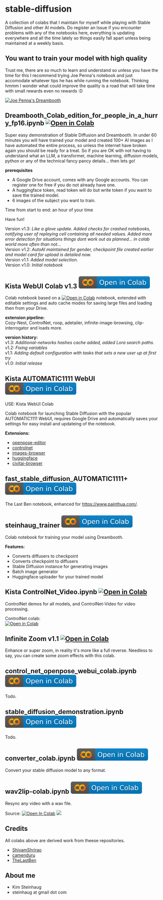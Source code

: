 # stable-diffusion

A collection of colabs that I maintain for myself while playing with Stable Diffusion and other AI models. Do register an Issue if you encounter problems with any of the notebooks here, everything is updating everywhere and all the time lately so things easily fall apart unless being maintained at a weekly basis.

## You want to train your model with high quality

Trust me, there are so much to learn and understand so unless you have the time for this I recommend trying Joe Penna's notebook and just accomodate whatever tips he has while running the notebook. Thinking hmmm I wonder what could improve the quality is a road that will take time with small rewards even no rewards :D 

<a href="https://colab.research.google.com/github/JoePenna/Dreambooth-Stable-Diffusion/blob/main/dreambooth_colab_joepenna.ipynb"><img src="https://img.shields.io/badge/-Joe_pennas_Dreambooth-001660?logo=google" alt="Joe Penna's Dreambooth"></a>

## Dreambooth_Colab_edition_for_people_in_a_hurry_fp16.ipynb <a href="https://colab.research.google.com/github/steinhaug/stable-diffusion/blob/main/Dreambooth_Colab_edition_for_people_in_a_hurry_fp16.ipynb" target="_blank"><img alt="Open in Colab" src="https://img.shields.io/badge/-COLAB_v1.3-000000?logo=github"></a>

Super easy demonstration of Stable Diffusion and Dreambooth. In under 60 minutes you will have trained your model and created 100+ AI images as I have automated the entire process, so unless the internet have broken again you should be ready for a treat. So if you are OK with not having to understand what an LLM, a transformer, machine learning, diffusion models, python or any of the technical fancy pancy details... then lets go! 

**prerequisites**

- A Google Drive account, comes with any Google accounts. You can register one for free if you do not already have one.
- A huggingface token, read token will do but write token if you want to save the trained model.
- 6 images of the subject you want to train.

Time from start to end: an hour of your time

Have fun!

Version v1.3: _Like a glove update. Added checks for crashed notebooks, notifying user of replaying cell containing all needed values. Added more error detection for situations things dont work out as planned... in colab world more often than not..._  
Version v1.2: _AutoAI maintained for gender, checkpoint file created earlier and model card for upload is detailed now._  
Version v1.1: _Added model selection._  
Version v1.0: _Initial notebook_  

## Kista WebUI Colab v1.3 <a href="https://colab.research.google.com/github/steinhaug/stable-diffusion/blob/main/KISTA_WebUI_Colab.ipynb?v1.3" target="_blank"><img alt="Open in Colab" src="https://raw.githubusercontent.com/steinhaug/stable-diffusion/main/assets/badges/colab-badge.svg"></a>

Colab notebook based on a [![Open in Colab](https://img.shields.io/badge/Camenduru-➡️-blue?logo=github)](https://github.com/camenduru) notebook, extended with editable settings and
auto cache modes for saving large files and loading then from your Drive.

**extension pipeline:**  
Cozy-Nest, ControlNet, roop, adetailer, infinite-image-browsing, clip-interrogator and loads more.

**version history:**  
v1.3: _Additional-networks hashes cache added, added Lora search paths._  
v1.2: _Fixing variables_  
v1.1: _Adding default configuration with tasks that sets a new user up at first try_  
v1.0: _Initial release_  

## Kista AUTOMATIC1111 WebUI <a href="https://colab.research.google.com/github/steinhaug/stable-diffusion/blob/main/KISTA_AUTOMATIC1111_WebUI.ipynb" target="_blank"><img alt="Open in Colab" src="https://raw.githubusercontent.com/steinhaug/stable-diffusion/main/assets/badges/colab-badge.svg"></a>

USE: Kista WebUI Colab  

Colab notebook for launching Stable Diffusion with the popular AUTOMATIC1111 WebUI, requires Google Drive and automatically saves your settings
for easy install and updateing of the notebook.

**Extensions:**
* [openpose-editor](https://github.com/fkunn1326/openpose-editor)
* [controlnet](https://github.com/Mikubill/sd-webui-controlnet)
* [images-browser](https://github.com/yfszzx/stable-diffusion-webui-images-browser)
* [huggingface](https://github.com/camenduru/stable-diffusion-webui-huggingface)
* [civitai-browser](https://github.com/camenduru/sd-civitai-browser)

## fast_stable_diffusion_AUTOMATIC1111+ <a href="https://colab.research.google.com/github/steinhaug/stable-diffusion/blob/main/fast_stable_diffusion_AUTOMATIC1111%2B.ipynb" target="_blank"><img alt="Open in Colab" src="https://raw.githubusercontent.com/steinhaug/stable-diffusion/main/assets/badges/colab-badge.svg"></a>

The Last Ben notebook, enhanced for https://www.painthua.com/.

## steinhaug_trainer <a href="https://colab.research.google.com/github/steinhaug/stable-diffusion/blob/main/steinhaug_trainer.ipynb" target="_blank"><img alt="Open in Colab" src="https://raw.githubusercontent.com/steinhaug/stable-diffusion/main/assets/badges/colab-badge.svg"></a>

Colab notebook for training your model using Dreambooth.

**Features:**
* Converts diffusers to checkpoint
* Converts checkpoint to diffusers
* Stable Diffusion instance for generating images
* Batch image generator
* Huggingface uploader for your trained model

## Kista ControlNet_Video.ipynb <a href="https://colab.research.google.com/github/steinhaug/stable-diffusion/blob/main/ControlNet_Video.ipynb" target="_blank"><img alt="Open in Colab" src="https://img.shields.io/badge/steinhaug-Open%20in%20Colab-blue?logo=google-colab"></a>

ControlNet demos for all models, and ControlNet-Video for video processing.

ControlNet colab:<br>
[![Open in Colab](https://img.shields.io/badge/diffusers-Open%20in%20Colab-blue?logo=google-colab)](https://colab.research.google.com/github/huggingface/notebooks/blob/main/diffusers/controlnet.ipynb)
 
## Infinite Zoom v1.1 [![Open in Colab](https://img.shields.io/badge/steinhaug-Open%20in%20Colab-blue?logo=google-colab)](https://colab.research.google.com/github/steinhaug/stable-diffusion/blob/main/smooth_infinite_zoom.ipynb)

Enhance or super zoom, in reality it's more like a full reverse. Needless to say, you can create some zoom effects with this colab.

## control_net_openpose_webui_colab.ipynb <a href="https://colab.research.google.com/github/steinhaug/stable-diffusion/blob/main/control_net_openpose_webui_colab.ipynb" target="_blank"><img alt="Open in Colab" src="https://raw.githubusercontent.com/steinhaug/stable-diffusion/main/assets/badges/colab-badge.svg"></a>

Todo.

## stable_diffusion_demonstration.ipynb <a href="https://colab.research.google.com/github/steinhaug/stable-diffusion/blob/main/stable_diffusion_demonstration.ipynb" target="_blank"><img alt="Open in Colab" src="https://raw.githubusercontent.com/steinhaug/stable-diffusion/main/assets/badges/colab-badge.svg"></a>

Todo.

## converter_colab.ipynb <a href="https://colab.research.google.com/github/steinhaug/stable-diffusion/blob/main/tool/converter_colab.ipynb" target="_blank"><img alt="Open in Colab" src="https://raw.githubusercontent.com/steinhaug/stable-diffusion/main/assets/badges/colab-badge.svg"></a>

Convert your stable diffusion model to any format.

## wav2lip-colab.ipynb <a href="https://colab.research.google.com/github/steinhaug/stable-diffusion/blob/main/tool/wav2lip-colab.ipynb" target="_blank"><img alt="Open in Colab" src="https://raw.githubusercontent.com/steinhaug/stable-diffusion/main/assets/badges/colab-badge.svg"></a>

Resync any video with a wav file. 

Source: <a href="https://colab.research.google.com/github/camenduru/wav2lip-colab/blob/main/wav2lip-colab.ipynb" target="_parent"><img src="https://img.shields.io/badge/camenduru-Open%20in%20Colab-blue?logo=google-colab" alt="Open In Colab"/></a> <a href="https://github.com/camenduru/wav2lip-colab/" target="_parent"><img src="https://img.shields.io/badge/camenduru-Open%20in%20Colab-blue?logo=github"></a>

## Credits

All colabs above are derived work from theese repositories.

* [ShivamShrirao](https://github.com/ShivamShrirao/)
* [camenduru](https://github.com/camenduru/)
* [TheLastBen](https://github.com/TheLastBen)

## About me

- Kim Steinhaug
- steinhaug at gmail dot com

